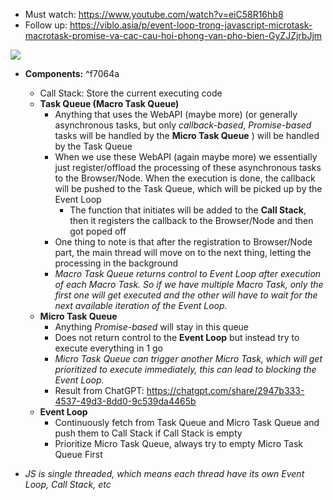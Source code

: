 - Must watch: https://www.youtube.com/watch?v=eiC58R16hb8
- Follow up: https://viblo.asia/p/event-loop-trong-javascript-microtask-macrotask-promise-va-cac-cau-hoi-phong-van-pho-bien-GyZJZjrbJjm

![](https://i.imgur.com/QX6v1Ap.jpeg)


- **Components:** ^f7064a
	- Call Stack: Store the current executing code
	- **Task Queue (Macro Task Queue)**
		- Anything that uses the WebAPI (maybe more) (or generally asynchronous tasks, but only *callback-based*, *Promise-based* tasks will be handled by the **Micro Task Queue** ) will be handled by the Task Queue
		- When we use these WebAPI (again maybe more) we essentially just register/offload the processing of these asynchronous tasks to the Browser/Node. When the execution is done, the  callback will be pushed to the Task Queue, which will be picked up by the Event Loop
			- The function that initiates will be added to the **Call Stack**, then it registers the callback to the Browser/Node and then got poped off
		- One thing to note is that after the registration to Browser/Node part, the main thread will move on to the next thing, letting the processing in the background
		- *Macro Task Queue returns control to Event Loop after execution of each Macro Task. So if we have multiple Macro Task, only the first one will get executed and the other will have to wait for the next available iteration of the Event Loop.*
	- **Micro Task Queue**
		- Anything *Promise-based* will stay in this queue
		- Does not return control to the **Event Loop** but instead try to execute everything in 1 go
		- *Micro Task Queue can trigger another Micro Task, which will get prioritized to execute immediately, this can lead to blocking the Event Loop.*
		- Result from ChatGPT: https://chatgpt.com/share/2947b333-4537-49d3-8dd0-9c539da4465b
	- **Event Loop**
		- Continuously fetch from Task Queue and Micro Task Queue and push them to Call Stack if Call Stack is empty
		- Prioritize Micro Task Queue, always try to empty Micro Task Queue First

- *JS is single threaded, which means each thread have its own Event Loop, Call Stack, etc*
